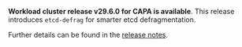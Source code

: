 **Workload cluster release v29.6.0 for CAPA is available**. This release introduces `etcd-defrag` for smarter etcd defragmentation.

Further details can be found in the [release notes](https://docs.giantswarm.io/changes/workload-cluster-releases-capa/releases/aws-29.6.0).
